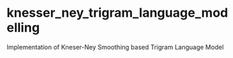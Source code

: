 # knesser_ney_trigram_language_modelling
Implementation of Kneser-Ney Smoothing based Trigram Language Model
